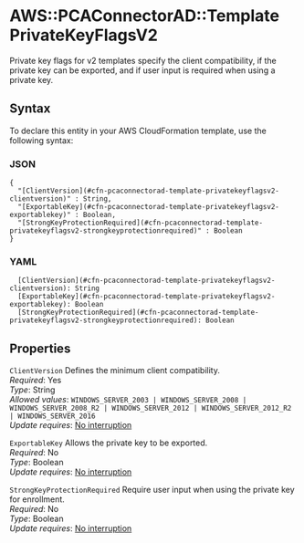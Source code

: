 # AWS::PCAConnectorAD::Template PrivateKeyFlagsV2<a name="aws-properties-pcaconnectorad-template-privatekeyflagsv2"></a>

Private key flags for v2 templates specify the client compatibility, if the private key can be exported, and if user input is required when using a private key\.

## Syntax<a name="aws-properties-pcaconnectorad-template-privatekeyflagsv2-syntax"></a>

To declare this entity in your AWS CloudFormation template, use the following syntax:

### JSON<a name="aws-properties-pcaconnectorad-template-privatekeyflagsv2-syntax.json"></a>

```
{
  "[ClientVersion](#cfn-pcaconnectorad-template-privatekeyflagsv2-clientversion)" : String,
  "[ExportableKey](#cfn-pcaconnectorad-template-privatekeyflagsv2-exportablekey)" : Boolean,
  "[StrongKeyProtectionRequired](#cfn-pcaconnectorad-template-privatekeyflagsv2-strongkeyprotectionrequired)" : Boolean
}
```

### YAML<a name="aws-properties-pcaconnectorad-template-privatekeyflagsv2-syntax.yaml"></a>

```
  [ClientVersion](#cfn-pcaconnectorad-template-privatekeyflagsv2-clientversion): String
  [ExportableKey](#cfn-pcaconnectorad-template-privatekeyflagsv2-exportablekey): Boolean
  [StrongKeyProtectionRequired](#cfn-pcaconnectorad-template-privatekeyflagsv2-strongkeyprotectionrequired): Boolean
```

## Properties<a name="aws-properties-pcaconnectorad-template-privatekeyflagsv2-properties"></a>

`ClientVersion`  <a name="cfn-pcaconnectorad-template-privatekeyflagsv2-clientversion"></a>
Defines the minimum client compatibility\.  
*Required*: Yes  
*Type*: String  
*Allowed values*: `WINDOWS_SERVER_2003 | WINDOWS_SERVER_2008 | WINDOWS_SERVER_2008_R2 | WINDOWS_SERVER_2012 | WINDOWS_SERVER_2012_R2 | WINDOWS_SERVER_2016`  
*Update requires*: [No interruption](https://docs.aws.amazon.com/AWSCloudFormation/latest/UserGuide/using-cfn-updating-stacks-update-behaviors.html#update-no-interrupt)

`ExportableKey`  <a name="cfn-pcaconnectorad-template-privatekeyflagsv2-exportablekey"></a>
Allows the private key to be exported\.  
*Required*: No  
*Type*: Boolean  
*Update requires*: [No interruption](https://docs.aws.amazon.com/AWSCloudFormation/latest/UserGuide/using-cfn-updating-stacks-update-behaviors.html#update-no-interrupt)

`StrongKeyProtectionRequired`  <a name="cfn-pcaconnectorad-template-privatekeyflagsv2-strongkeyprotectionrequired"></a>
Require user input when using the private key for enrollment\.  
*Required*: No  
*Type*: Boolean  
*Update requires*: [No interruption](https://docs.aws.amazon.com/AWSCloudFormation/latest/UserGuide/using-cfn-updating-stacks-update-behaviors.html#update-no-interrupt)
